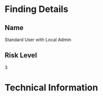 
# Finding Details 

## Name
  Standard User with Local Admin 
## Risk Level
  3
  
# Technical Information
